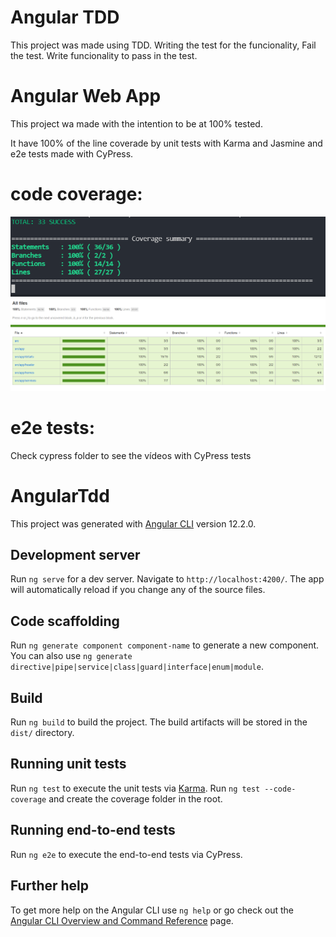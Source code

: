# Angular TDD

This project was made using TDD. Writing the test for the funcionality, Fail the test. Write funcionality to pass in the test.

# Angular Web App
This project wa made with the intention to be at 100% tested.

It have 100% of the line coverade by unit tests with Karma and Jasmine and e2e tests made with CyPress.

# code coverage:
<img src="./print/codeCoverage1.PNG"/>
<img src="./print/codeCoverage2.PNG"/>

# e2e tests:
Check cypress folder to see the vídeos with CyPress tests

# AngularTdd

This project was generated with [Angular CLI](https://github.com/angular/angular-cli) version 12.2.0.

## Development server

Run `ng serve` for a dev server. Navigate to `http://localhost:4200/`. The app will automatically reload if you change any of the source files.

## Code scaffolding

Run `ng generate component component-name` to generate a new component. You can also use `ng generate directive|pipe|service|class|guard|interface|enum|module`.

## Build

Run `ng build` to build the project. The build artifacts will be stored in the `dist/` directory.

## Running unit tests

Run `ng test` to execute the unit tests via [Karma](https://karma-runner.github.io).
Run `ng test --code-coverage` and create the coverage folder in the root.

## Running end-to-end tests
Run `ng e2e` to execute the end-to-end tests via CyPress. 
## Further help

To get more help on the Angular CLI use `ng help` or go check out the [Angular CLI Overview and Command Reference](https://angular.io/cli) page.
